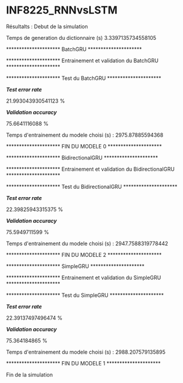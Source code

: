 # INF8225_RNNvsLSTM 

Résultalts :
Debut de la simulation


Temps de generation du dictionnaire (s)  3.3397135734558105

*********************  BatchGRU  *********************


********************* Entrainement et validation du  BatchGRU  *********************

********************* Test du BatchGRU  *********************

*********************Test error rate*********************

21.993043930541123  % 

*********************Validation accuracy*********************

75.6641116088  % 

Temps d'entrainement du modele choisi (s) :  2975.87885594368

********************* FIN DU MODELE 0 ********************* 


*********************  BidirectionalGRU  *********************


********************* Entrainement et validation du  BidirectionalGRU  *********************

********************* Test du BidirectionalGRU  *********************

*********************Test error rate*********************

22.39825943315375  % 

*********************Validation accuracy*********************

75.5949711599  % 

Temps d'entrainement du modele choisi (s) :  2947.7588319778442

********************* FIN DU MODELE 2 ********************* 


*********************  SimpleGRU  *********************


********************* Entrainement et validation du  SimpleGRU  *********************

********************* Test du SimpleGRU  *********************

*********************Test error rate*********************

22.39137497496474  % 

*********************Validation accuracy*********************

75.364184865  % 

Temps d'entrainement du modele choisi (s) :  2988.207579135895

********************* FIN DU MODELE 1 ********************* 



Fin de la simulation
